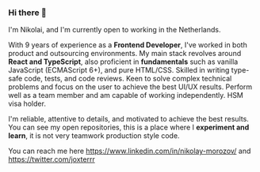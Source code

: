 ### Hi there 👋

I'm Nikolai, and I'm currently open to working in the Netherlands.

With 9 years of experience as a **Frontend Developer**, I've worked in both product and outsourcing environments. My main stack revolves around **React and TypeScript**, also proficient in **fundamentals** such as vanilla JavaScript (ECMAScript 6+), and pure HTML/CSS. Skilled in writing type-safe code, tests, and code reviews. Keen to solve complex technical problems and focus on the user to achieve the best UI/UX results. Perform well as a team member and am capable of working independently. HSM visa holder.

I'm reliable, attentive to details, and motivated to achieve the best results. You can see my open repositories, this is a place where I **experiment and learn**, it is not very teamwork production style code.

You can reach me here https://www.linkedin.com/in/nikolay-morozov/ and https://twitter.com/joxterrr
